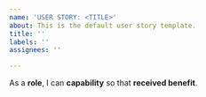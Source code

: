 ```yaml
---
name: 'USER STORY: <TITLE>'
about: This is the default user story template.
title: ''
labels: ''
assignees: ''

---
```


As a **role**, I can **capability** so that **received benefit**.
